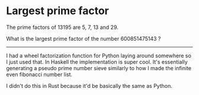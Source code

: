 # Largest prime factor


The prime factors of 13195 are 5, 7, 13 and 29.

What is the largest prime factor of the number 600851475143 ?

___

I had a wheel factorization function for Python laying around somewhere so I just used that. In Haskell the implementation is super cool. It's essentially generating a pseudo prime number sieve similarly to how I made the infinite even fibonacci number list.

I didn't do this in Rust because it'd be basically the same as Python.
